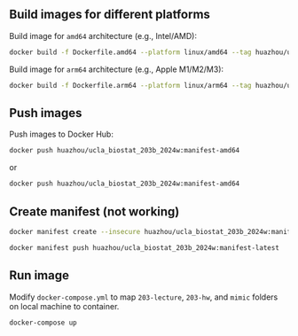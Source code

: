 ## Build images for different platforms

Build image for `amd64` architecture (e.g., Intel/AMD):
```bash
docker build -f Dockerfile.amd64 --platform linux/amd64 --tag huazhou/ucla_biostat_203b_2024w:manifest-amd64 .
```

Build image for `arm64` architecture (e.g., Apple M1/M2/M3):
```bash
docker build -f Dockerfile.arm64 --platform linux/arm64 --tag huazhou/ucla_biostat_203b_2024w:manifest-arm64 .
```

## Push images

Push images to Docker Hub:
```bash
docker push huazhou/ucla_biostat_203b_2024w:manifest-amd64
```
or
```bash
docker push huazhou/ucla_biostat_203b_2024w:manifest-amd64
```

## Create manifest (not working)

```bash
docker manifest create --insecure huazhou/ucla_biostat_203b_2024w:manifest-latest huazhou/ucla_biostat_203b_2024w:manifest-arm64 huazhou/ucla_biostat_203b_2024w:manifest-amd64
```

```bash
docker manifest push huazhou/ucla_biostat_203b_2024w:manifest-latest
```

## Run image

Modify `docker-compose.yml` to map `203-lecture`, `203-hw`, and `mimic` folders on local machine to container.
```bash
docker-compose up
```
